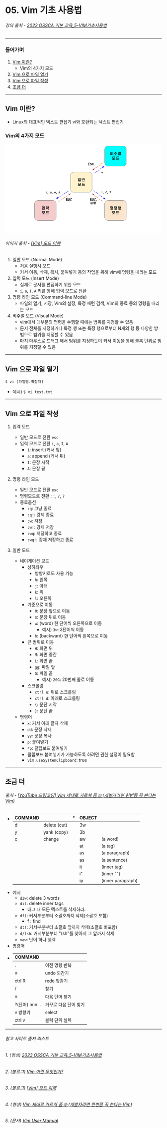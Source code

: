 # 05. Vim 기초 사용법
###### 강의 출처 - [2023 OSSCA 기본 교육_5-VIM기초사용법](https://www.youtube.com/watch?v=gdBD3_tDW6g&list=PL8MaVgZDhGk-z7cezrPFJ5y6v3GW_S1iF&index=7)

***
### 들어가며
1. <a href="#vim">Vim 이란?</a>
   - Vim의 4가지 모드
2. <a href="#open">Vim 으로 파일 열기</a>
3. <a href="#write">Vim 으로 파일 작성</a>
4. <a href="#more">조금 더</a>

***
## <span id="vim">Vim 이란?</span>
- Linux의 대표적인 텍스트 편집기 vi와 호환되는 텍스트 편집기

### Vim의 4가지 모드
![Vim의 모드](./img/05_img01.png)
###### 이미지 출처 - [[Vim] 모드 이해](https://gracefulprograming.tistory.com/30)
  1. 일반 모드 (Normal Mode)
     - 처음 실행시 모드
     - 커서 이동, 삭제, 복사, 붙여넣기 등의 작업을 위해 vim에 명령을 내리는 모드
  2. 입력 모드 (Insert Mode)
     - 실제로 문서를 편집하기 위한 모드
     - `i`, `a`, `I`, `A` 키를 통해 입력 모드로 전환
  3. 명령 라인 모드 (Command-line Mode)
     - 파일의 열기, 저장, Vim의 설정, 특정 패턴 검색, Vim의 종료 등의 명령을 내리는 모드
  4. 비주얼 모드 (Visual Mode)
     - vim에서 대부분의 명령을 수행할 때에는 범위를 지정할 수 있음
     - 문서 전체를 지정하거나 특정 행 또는 특정 행으로부터 N개의 행 등 다양한 방법으로 범위를 지정할 수 있음
     - 마치 마우스로 드래그 해서 범위를 지정하듯이 커서 이동을 통해 블록 단위로 범위를 지정할 수 있음

***
## <span id="open">Vim 으로 파일 열기</span>
`$ vi [파일명.확장자]`
- 예시) `$ vi test.txt`

***
## <span id="write">Vim 으로 파일 작성</span>
1. 입력 모드
   - 일반 모드로 전환 `esc`
   - 입력 모드로 전환 `i`, `a`, `I`, `A`
     - `i`: insert (커서 앞) 
     - `a`: append (커서 뒤)
     - `I`: 문장 시작
     - `A`: 문장 끝

2. 명령 라인 모드 
   - 일반 모드로 전환 `esc`
   - 명령모드로 전환 : `:`, `/`, `?`
   - 종료옵션
     - `:q`: 그냥 종료
     - `:q!`: 강제 종료
     - `:w`: 저장
     - `:w!`: 강제 저장
     - `:wq`: 저장하고 종료
     - `:wq!`: 강제 저장하고 종료

3. 일반 모드
    - 네이게이션 모드
      - 상하좌우
        * 방향키로도 사용 가능
        - `h`: 왼쪽
        - `j`: 아래
        - `k`: 위
        - `l`: 오른쪽
      - 기준으로 이동
        - `0`: 문장 앞으로 이동
        - `$`: 문장 뒤로 이동
        - `w`: (word) 한 단어씩 오른쪽으로 이동
          - 예시) `3w`: 3단어씩 이동
        - `b`: (backward) 한 단어씩 왼쪽으로 이동
      - 큰 범위로 이동 
        - `H`: 화면 위
        - `M`: 화면 중간
        - `L`: 화면 끝
        - `gg`: 파일 앞
        - `G`: 파일 끝
          - 예시) `20G`: 20번째 줄로 이동
      - 스크롤링
        - `ctrl u`: 위로 스크롤링
        - `ctrl d`: 아래로 스크롤링
        - `{`: 문단 시작
        - `}`: 문단 끝	
    - 명령어
      - `x`: 커서 아래 글자 삭제
      - `dd`: 문장 삭제
      - `yy`: 문장 복사
      - `p`: 붙여넣기
      - `*p`: 클립보드 붙여넣기
      - 클립보드 붙여넣기가 가능하도록 하려면 권한 설정이 필요함
      - `vim.useSystemClipboard`: true

***
## <span id="more">조금 더</span>
###### 출처 - [[YouTube 드림코딩] Vim 제대로 가르쳐 줌 🤓 (개발자라면 한번쯤 꼭 쓴다는 Vim)](https://www.youtube.com/watch?v=cY0JxzENBJg)
-   | COMMAND |              | * | OBJECT |                   |
    |---------|--------------|---|--------|-------------------|
    | d       | delete (cut) |   | 3w     |                   |
    | y       | yank (copy)  |   | 3b     |                   |
    | c       | change       |   | aw     | (a word)          |
    |         |              |   | at     | (a tag)           |
    |         |              |   | as     | (a paragraph)     |
    |         |              |   | as     | (a sentence)      |
    |         |              |   | it     | (inner tag)       |
    |         |              |   | i"     | (inner "")        |
    |         |              |   | ip     | (inner paragraph) |
- 예시
    - `d3w`: delete 3 words
    - `dit`: delete inner tags
       - 태그 내 모든 텍스트를 삭제하라.
    - `df(`: 커서부분부터 소괄호까지 삭제(소괄호 포함)
       - f : find
    - `dt(`: 커서부분부터 소괄호 앞까지 삭제(소괄호 비포함)
    - `d/(sh`: 커서부분부터 "(sh"를 찾아서 그 앞까지 삭제
    - `vaw`: 단어 하나 셀렉
- 명령어
- | COMMAND        |              |
  |----------------|--------------|
  | .              | 이전 명령 반복     |
  | u              | undo	되감기     |
  | ctrl R         | redo	앞감기     |
  | /              | 찾기           |
  | n              | 다음 단어 찾기     |
  | ?(단어) nnn... | 거꾸로 다음 단어 찾기 |
  | v 방향키       | select       |
  | ctrl v         | 블럭 단위 셀렉     |

***
###### 참고 사이트 출처 리스트
###### 1. (영상) [2023 OSSCA 기본 교육_5-VIM기초사용법](https://www.youtube.com/watch?v=gdBD3_tDW6g&list=PL8MaVgZDhGk-z7cezrPFJ5y6v3GW_S1iF&index=7)
###### 2. (볼로그) [Vim 이란 무엇인가?](https://juyoungit.tistory.com/428)
###### 3. (볼로그) [[Vim] 모드 이해](https://gracefulprograming.tistory.com/30)
###### 4. (영상) [Vim 제대로 가르쳐 줌 🤓 (개발자라면 한번쯤 꼭 쓴다는 Vim)](https://www.youtube.com/watch?v=cY0JxzENBJg)
###### 5. (문서) [Vim User Manual](https://vimdoc.sourceforge.net/)
